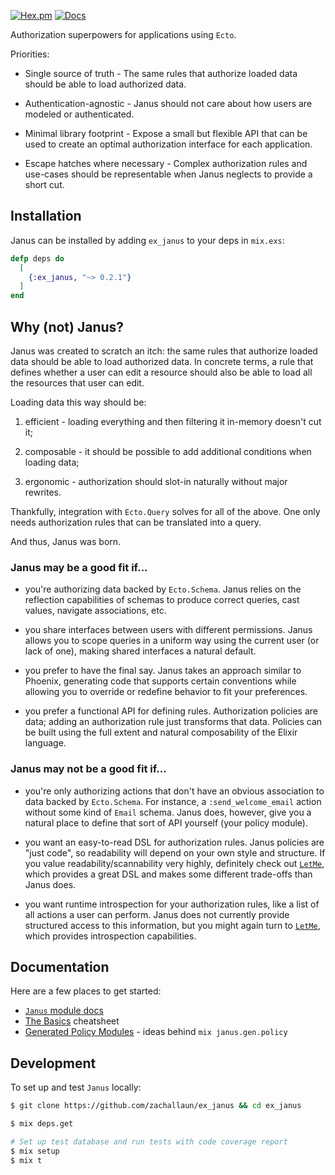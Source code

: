 [![Hex.pm](https://img.shields.io/hexpm/v/ex_janus.svg)](https://hex.pm/packages/ex_janus) [![Docs](https://img.shields.io/badge/hexdocs.pm-docs-8e7ce6.svg)](https://hexdocs.pm/ex_janus)

Authorization superpowers for applications using `Ecto`.

Priorities:

  * Single source of truth - The same rules that authorize loaded data should be able to load authorized data.

  * Authentication-agnostic - Janus should not care about how users are modeled or authenticated.

  * Minimal library footprint - Expose a small but flexible API that can be used to create an optimal authorization interface for each application.

  * Escape hatches where necessary - Complex authorization rules and use-cases should be representable when Janus neglects to provide a short cut.

## Installation

Janus can be installed by adding `ex_janus` to your deps in `mix.exs`:

```elixir
defp deps do
  [
    {:ex_janus, "~> 0.2.1"}
  ]
end
```

## Why (not) Janus?

Janus was created to scratch an itch: the same rules that authorize loaded data should be able to load authorized data.
In concrete terms, a rule that defines whether a user can edit a resource should also be able to load all the resources that user can edit.

Loading data this way should be:

  1. efficient - loading everything and then filtering it in-memory doesn't cut it;

  2. composable - it should be possible to add additional conditions when loading data;

  3. ergonomic - authorization should slot-in naturally without major rewrites.

Thankfully, integration with `Ecto.Query` solves for all of the above.
One only needs authorization rules that can be translated into a query.

And thus, Janus was born.

### Janus may be a good fit if...

  * you're authorizing data backed by `Ecto.Schema`. Janus relies on the reflection capabilities of schemas to produce correct queries, cast values, navigate associations, etc.

  * you share interfaces between users with different permissions. Janus allows you to scope queries in a uniform way using the current user (or lack of one), making shared interfaces a natural default.

  * you prefer to have the final say. Janus takes an approach similar to Phoenix, generating code that supports certain conventions while allowing you to override or redefine behavior to fit your preferences.

  * you prefer a functional API for defining rules. Authorization policies are data; adding an authorization rule just transforms that data. Policies can be built using the full extent and natural composability of the Elixir language.

### Janus may not be a good fit if...

  * you're only authorizing actions that don't have an obvious association to data backed by `Ecto.Schema`. For instance, a `:send_welcome_email` action without some kind of `Email` schema. Janus does, however, give you a natural place to define that sort of API yourself (your policy module).

  * you want an easy-to-read DSL for authorization rules. Janus policies are "just code", so readability will depend on your own style and structure. If you value readability/scannability very highly, definitely check out [`LetMe`](https://hexdocs.pm/let_me), which provides a great DSL and makes some different trade-offs than Janus does.

  * you want runtime introspection for your authorization rules, like a list of all actions a user can perform. Janus does not currently provide structured access to this information, but you might again turn to [`LetMe`](https://hexdocs.pm/let_me), which provides introspection capabilities.

## Documentation

Here are a few places to get started:

- [`Janus` module docs](https://hexdocs.pm/ex_janus/Janus.html)
- [The Basics](https://hexdocs.pm/ex_janus/basics.html) cheatsheet
- [Generated Policy Modules](https://hexdocs.pm/ex_janus/generated_policy_modules.html) - ideas behind `mix janus.gen.policy`

## Development

To set up and test `Janus` locally:

```bash
$ git clone https://github.com/zachallaun/ex_janus && cd ex_janus

$ mix deps.get

# Set up test database and run tests with code coverage report
$ mix setup
$ mix t
```
